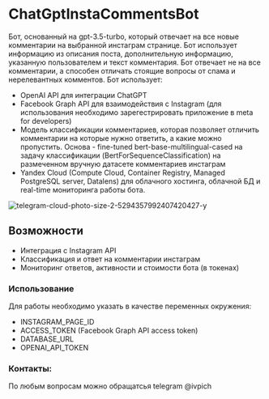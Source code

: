 # ChatGptInstaCommentsBot
Бот, основанный на gpt-3.5-turbo, который отвечает на все новые комментарии на выбранной инстаграм странице. Бот использует информацию из описания поста, дополнительную информацию, указанную пользователем и текст комментария. Бот отвечает не на все комментарии, а способен отличать стоящие вопросы от спама и нерелевантных комментов.
Бот использует:
- OpenAI API для интеграции ChatGPT
- Facebook Graph API для взаимодействия с Instagram (для использования необходимо зарегестрировать приложение в meta for developers)
- Модель классификации комментариев, которая позволяет отличить комментарии на которые нужно ответить, а какие можно пропустить. Основа - fine-tuned bert-base-multilingual-cased на задачу классификации (BertForSequenceClassification) на размеченном вручную датасете комментариев инстаграм
- Yandex Cloud (Compute Cloud, Container Registry, Managed PostgreSQL server, Datalens) для облачного хостинга, облачной БД и real-time мониторинга работы бота.

![telegram-cloud-photo-size-2-5294357992407420427-y](https://github.com/ivpich/ChatGptInstaCommentsBot/assets/127900049/c6b28196-82ab-4d48-ac06-da7d788ccbcd)

## Возможности

- Интеграция с Instagram API
- Классификация и ответ на комментарии инстаграм
- Мониторинг ответов, активности и стоимости бота (в токенах)


### Использование
Для работы необходимо указать в качестве переменных окружения:
- INSTAGRAM_PAGE_ID
- ACCESS_TOKEN (Facebook Graph API access token)
- DATABASE_URL
- OPENAI_API_TOKEN



### Контакты:
По любым вопросам можно обращатсья telegram @ivpich
